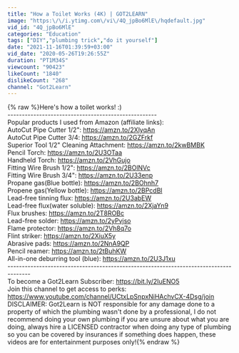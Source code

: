 ```yaml
---
title: "How a Toilet Works (4K) | GOT2LEARN"
image: "https:\/\/i.ytimg.com\/vi\/4Q_jpBo6MlE\/hqdefault.jpg"
vid_id: "4Q_jpBo6MlE"
categories: "Education"
tags: ["DIY","plumbing trick","do it yourself"]
date: "2021-11-16T01:39:59+03:00"
vid_date: "2020-05-26T19:26:55Z"
duration: "PT1M34S"
viewcount: "90423"
likeCount: "1840"
dislikeCount: "268"
channel: "Got2Learn"
---
```

{% raw %}Here's how a toilet works! :)<br />----------------------------------------------------<br />Popular products I used from Amazon (affiliate links):<br />AutoCut Pipe Cutter 1/2&quot;: <a rel="nofollow" target="blank" href="https://amzn.to/2XlyqAn">https://amzn.to/2XlyqAn</a><br />AutoCut Pipe Cutter 3/4: <a rel="nofollow" target="blank" href="https://amzn.to/2GZFrkf">https://amzn.to/2GZFrkf</a><br />Superior Tool 1/2&quot; Cleaning Attachment: <a rel="nofollow" target="blank" href="https://amzn.to/2kwBMBK">https://amzn.to/2kwBMBK</a><br />Pencil Torch: <a rel="nofollow" target="blank" href="https://amzn.to/2U3OTaa">https://amzn.to/2U3OTaa</a><br />Handheld Torch: <a rel="nofollow" target="blank" href="https://amzn.to/2VhGujo">https://amzn.to/2VhGujo</a><br />Fitting Wire Brush 1/2&quot;: <a rel="nofollow" target="blank" href="https://amzn.to/2BOlNVc">https://amzn.to/2BOlNVc</a><br />Fitting Wire Brush 3/4&quot;: <a rel="nofollow" target="blank" href="https://amzn.to/2U33enp">https://amzn.to/2U33enp</a><br />Propane gas(Blue bottle): <a rel="nofollow" target="blank" href="https://amzn.to/2BOhnh7">https://amzn.to/2BOhnh7</a><br />Propene gas(Yellow bottle): <a rel="nofollow" target="blank" href="https://amzn.to/2BPcdBl">https://amzn.to/2BPcdBl</a><br />Lead-free tinning flux: <a rel="nofollow" target="blank" href="https://amzn.to/2U3abEW">https://amzn.to/2U3abEW</a><br />Lead-free flux(water soluble): <a rel="nofollow" target="blank" href="https://amzn.to/2XjaYn9">https://amzn.to/2XjaYn9</a><br />Flux brushes: <a rel="nofollow" target="blank" href="https://amzn.to/2T8ROBc">https://amzn.to/2T8ROBc</a><br />Lead-free solder: <a rel="nofollow" target="blank" href="https://amzn.to/2yPvjso">https://amzn.to/2yPvjso</a><br />Flame protector: <a rel="nofollow" target="blank" href="https://amzn.to/2Vh8q7o">https://amzn.to/2Vh8q7o</a><br />Flint striker: <a rel="nofollow" target="blank" href="https://amzn.to/2XiuX5y">https://amzn.to/2XiuX5y</a><br />Abrasive pads: <a rel="nofollow" target="blank" href="https://amzn.to/2NnA9QP">https://amzn.to/2NnA9QP</a><br />Pencil reamer: <a rel="nofollow" target="blank" href="https://amzn.to/2tBuhKW">https://amzn.to/2tBuhKW</a><br />All-in-one deburring tool (blue): <a rel="nofollow" target="blank" href="https://amzn.to/2U3J1xu">https://amzn.to/2U3J1xu</a><br />--------------------------------------------------------------------------------------<br />To become a Got2Learn Subscriber: <a rel="nofollow" target="blank" href="https://bit.ly/2IuENO5">https://bit.ly/2IuENO5</a><br />Join this channel to get access to perks:<br /><a rel="nofollow" target="blank" href="https://www.youtube.com/channel/UCtxLpSnpxNiHAchvCX-4Dsg/join">https://www.youtube.com/channel/UCtxLpSnpxNiHAchvCX-4Dsg/join</a><br />DISCLAIMER: Got2Learn is NOT responsible for any damage done to a property of which the plumbing wasn't done by a professional, I do not recommend doing your own plumbing if you are unsure about what you are doing, always hire a LICENSED contractor when doing any type of plumbing so you can be covered by insurances if something does happen, these videos are for entertainment purposes only!{% endraw %}

